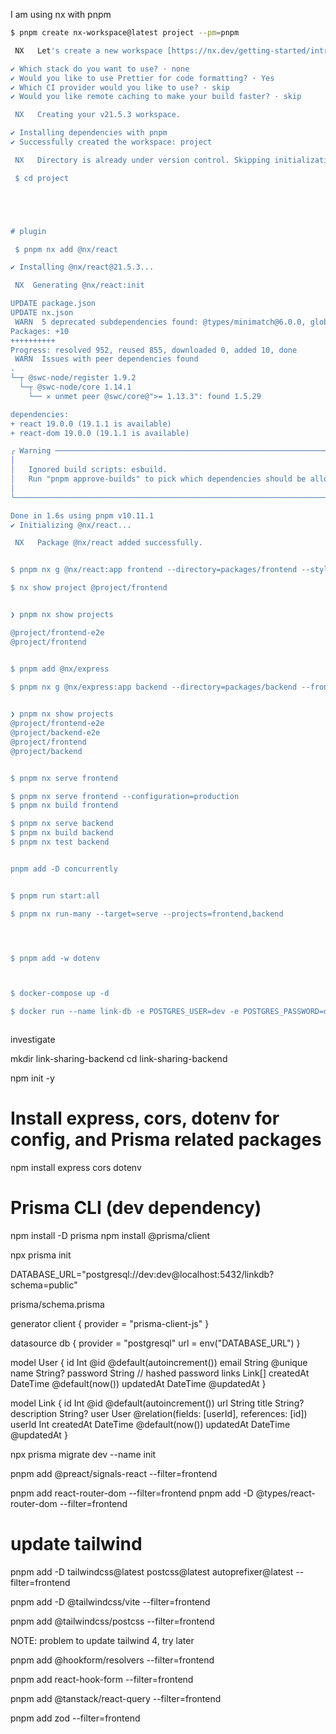 I am using nx with pnpm

```bash
$ pnpm create nx-workspace@latest project --pm=pnpm

 NX   Let's create a new workspace [https://nx.dev/getting-started/intro]

✔ Which stack do you want to use? · none
✔ Would you like to use Prettier for code formatting? · Yes
✔ Which CI provider would you like to use? · skip
✔ Would you like remote caching to make your build faster? · skip

 NX   Creating your v21.5.3 workspace.

✔ Installing dependencies with pnpm
✔ Successfully created the workspace: project

 NX   Directory is already under version control. Skipping initialization of git.

 $ cd project





# plugin

 $ pnpm nx add @nx/react

✔ Installing @nx/react@21.5.3...

 NX  Generating @nx/react:init

UPDATE package.json
UPDATE nx.json
 WARN  5 deprecated subdependencies found: @types/minimatch@6.0.0, glob@7.2.3, glob@8.1.0, inflight@1.0.6, stable@0.1.8
Packages: +10
++++++++++
Progress: resolved 952, reused 855, downloaded 0, added 10, done
 WARN  Issues with peer dependencies found
.
└─┬ @swc-node/register 1.9.2
  └─┬ @swc-node/core 1.14.1
    └── ✕ unmet peer @swc/core@">= 1.13.3": found 1.5.29

dependencies:
+ react 19.0.0 (19.1.1 is available)
+ react-dom 19.0.0 (19.1.1 is available)

╭ Warning ───────────────────────────────────────────────────────────────────────────────────╮
│                                                                                            │
│   Ignored build scripts: esbuild.                                                          │
│   Run "pnpm approve-builds" to pick which dependencies should be allowed to run scripts.   │
│                                                                                            │
╰────────────────────────────────────────────────────────────────────────────────────────────╯

Done in 1.6s using pnpm v10.11.1
✔ Initializing @nx/react...

 NX   Package @nx/react added successfully.


$ pnpm nx g @nx/react:app frontend --directory=packages/frontend --style=tailwind

$ nx show project @project/frontend


❯ pnpm nx show projects

@project/frontend-e2e
@project/frontend


$ pnpm add @nx/express

$ pnpm nx g @nx/express:app backend --directory=packages/backend --frontend-project=@project/frontend
 

❯ pnpm nx show projects
@project/frontend-e2e
@project/backend-e2e
@project/frontend
@project/backend


$ pnpm nx serve frontend

$ pnpm nx serve frontend --configuration=production
$ pnpm nx build frontend

$ pnpm nx serve backend
$ pnpm nx build backend
$ pnpm nx test backend


pnpm add -D concurrently


$ pnpm run start:all

$ pnpm nx run-many --target=serve --projects=frontend,backend




$ pnpm add -w dotenv



$ docker-compose up -d

$ docker run --name link-db -e POSTGRES_USER=dev -e POSTGRES_PASSWORD=dev -e POSTGRES_DB=linkdb -p 5432:5432 -d postgres



 ```


 investigate

 mkdir link-sharing-backend
cd link-sharing-backend

npm init -y

# Install express, cors, dotenv for config, and Prisma related packages
npm install express cors dotenv

# Prisma CLI (dev dependency)
npm install -D prisma
npm install @prisma/client



npx prisma init

DATABASE_URL="postgresql://dev:dev@localhost:5432/linkdb?schema=public"


prisma/schema.prisma

generator client {
  provider = "prisma-client-js"
}

datasource db {
  provider = "postgresql"
  url      = env("DATABASE_URL")
}

model User {
  id        Int      @id @default(autoincrement())
  email     String   @unique
  name      String?
  password  String   // hashed password
  links     Link[]
  createdAt DateTime @default(now())
  updatedAt DateTime @updatedAt
}

model Link {
  id        Int      @id @default(autoincrement())
  url       String
  title     String?
  description String?
  user      User     @relation(fields: [userId], references: [id])
  userId    Int
  createdAt DateTime @default(now())
  updatedAt DateTime @updatedAt
}


npx prisma migrate dev --name init


pnpm add @preact/signals-react --filter=frontend

pnpm add react-router-dom --filter=frontend
pnpm add -D @types/react-router-dom --filter=frontend


# update tailwind
pnpm add -D tailwindcss@latest postcss@latest autoprefixer@latest --filter=frontend


pnpm add -D @tailwindcss/vite --filter=frontend

pnpm add @tailwindcss/postcss --filter=frontend


NOTE: problem to update tailwind 4, try later

pnpm add @hookform/resolvers --filter=frontend

pnpm add react-hook-form --filter=frontend

pnpm add @tanstack/react-query --filter=frontend

pnpm add zod --filter=frontend


